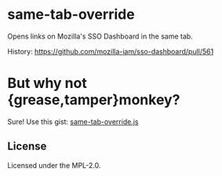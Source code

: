 # same-tab-override

Opens links on Mozilla's SSO Dashboard in the same tab.

History: https://github.com/mozilla-iam/sso-dashboard/pull/561

# But why not {grease,tamper}monkey?

Sure! Use this gist: [same-tab-override.js]

[same-tab-override.js]: https://gist.github.com/bheesham/aac13ae704878e94f4eb82df6c091d5f/raw/cf961d66ac9c1060c10cead52b3aceb0f0a4c41e/same-tab-override.js

## License

Licensed under the MPL-2.0.
